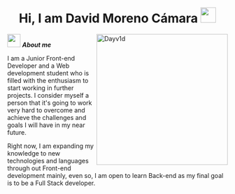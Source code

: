 <h1 align="center"><b>Hi, I am David Moreno Cámara </b><img src="https://media.giphy.com/media/hvRJCLFzcasrR4ia7z/giphy.gif" width="35"></h1>

<img align="right" width=300px alt="Dayv1d" src="https://github.com/Dayv1dDev/dayv1ddev/profile_aside.gif" />

<img src="https://media.giphy.com/media/ObNTw8Uzwy6KQ/giphy.gif" width="30px">&nbsp;***About me***

I am a Junior Front-end Developer and a Web development student who is filled with the enthusiasm to start working in further projects. I consider myself a person that it's going to work very hard to overcome and achieve the challenges and goals I will have in my near future. 

Right now, I am expanding my knowledge to new technologies and languages through out Front-end development mainly, even so, I am open to learn Back-end as my final goal is to be a Full Stack developer. 



<!--
**Dayv1dDev/dayv1ddev** is a ✨ _special_ ✨ repository because its `README.md` (this file) appears on your GitHub profile.

Here are some ideas to get you started:

- 🔭 I’m currently working on ...
- 🌱 I’m currently learning ...
- 👯 I’m looking to collaborate on ...
- 🤔 I’m looking for help with ...
- 💬 Ask me about ...
- 📫 How to reach me: ...
- 😄 Pronouns: ...
- ⚡ Fun fact: ...
-->

